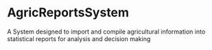 # AgricReportsSystem
A System designed to import and compile agricultural information into statistical reports for analysis and decision making
